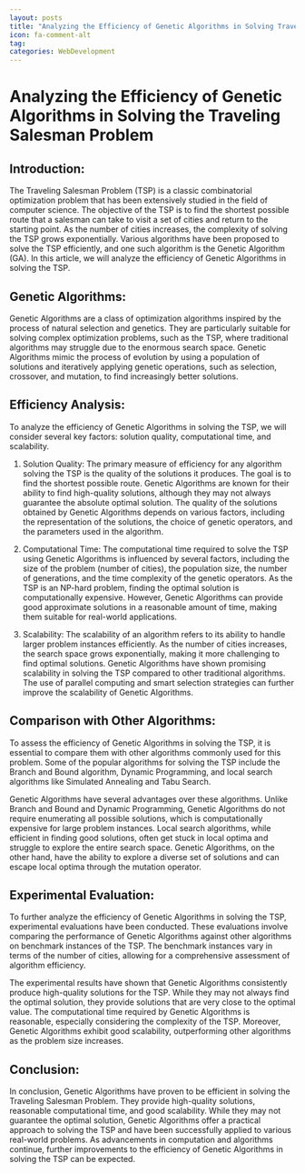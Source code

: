 ```yaml
---
layout: posts
title: "Analyzing the Efficiency of Genetic Algorithms in Solving Traveling Salesman Problem"
icon: fa-comment-alt
tag:      
categories: WebDevelopment
---
```



# Analyzing the Efficiency of Genetic Algorithms in Solving the Traveling Salesman Problem

## Introduction:
The Traveling Salesman Problem (TSP) is a classic combinatorial optimization problem that has been extensively studied in the field of computer science. The objective of the TSP is to find the shortest possible route that a salesman can take to visit a set of cities and return to the starting point. As the number of cities increases, the complexity of solving the TSP grows exponentially. Various algorithms have been proposed to solve the TSP efficiently, and one such algorithm is the Genetic Algorithm (GA). In this article, we will analyze the efficiency of Genetic Algorithms in solving the TSP.

## Genetic Algorithms:
Genetic Algorithms are a class of optimization algorithms inspired by the process of natural selection and genetics. They are particularly suitable for solving complex optimization problems, such as the TSP, where traditional algorithms may struggle due to the enormous search space. Genetic Algorithms mimic the process of evolution by using a population of solutions and iteratively applying genetic operations, such as selection, crossover, and mutation, to find increasingly better solutions.

## Efficiency Analysis:
To analyze the efficiency of Genetic Algorithms in solving the TSP, we will consider several key factors: solution quality, computational time, and scalability.

1. Solution Quality:
The primary measure of efficiency for any algorithm solving the TSP is the quality of the solutions it produces. The goal is to find the shortest possible route. Genetic Algorithms are known for their ability to find high-quality solutions, although they may not always guarantee the absolute optimal solution. The quality of the solutions obtained by Genetic Algorithms depends on various factors, including the representation of the solutions, the choice of genetic operators, and the parameters used in the algorithm.

2. Computational Time:
The computational time required to solve the TSP using Genetic Algorithms is influenced by several factors, including the size of the problem (number of cities), the population size, the number of generations, and the time complexity of the genetic operators. As the TSP is an NP-hard problem, finding the optimal solution is computationally expensive. However, Genetic Algorithms can provide good approximate solutions in a reasonable amount of time, making them suitable for real-world applications.

3. Scalability:
The scalability of an algorithm refers to its ability to handle larger problem instances efficiently. As the number of cities increases, the search space grows exponentially, making it more challenging to find optimal solutions. Genetic Algorithms have shown promising scalability in solving the TSP compared to other traditional algorithms. The use of parallel computing and smart selection strategies can further improve the scalability of Genetic Algorithms.

## Comparison with Other Algorithms:
To assess the efficiency of Genetic Algorithms in solving the TSP, it is essential to compare them with other algorithms commonly used for this problem. Some of the popular algorithms for solving the TSP include the Branch and Bound algorithm, Dynamic Programming, and local search algorithms like Simulated Annealing and Tabu Search.

Genetic Algorithms have several advantages over these algorithms. Unlike Branch and Bound and Dynamic Programming, Genetic Algorithms do not require enumerating all possible solutions, which is computationally expensive for large problem instances. Local search algorithms, while efficient in finding good solutions, often get stuck in local optima and struggle to explore the entire search space. Genetic Algorithms, on the other hand, have the ability to explore a diverse set of solutions and can escape local optima through the mutation operator.

## Experimental Evaluation:
To further analyze the efficiency of Genetic Algorithms in solving the TSP, experimental evaluations have been conducted. These evaluations involve comparing the performance of Genetic Algorithms against other algorithms on benchmark instances of the TSP. The benchmark instances vary in terms of the number of cities, allowing for a comprehensive assessment of algorithm efficiency.

The experimental results have shown that Genetic Algorithms consistently produce high-quality solutions for the TSP. While they may not always find the optimal solution, they provide solutions that are very close to the optimal value. The computational time required by Genetic Algorithms is reasonable, especially considering the complexity of the TSP. Moreover, Genetic Algorithms exhibit good scalability, outperforming other algorithms as the problem size increases.

## Conclusion:
In conclusion, Genetic Algorithms have proven to be efficient in solving the Traveling Salesman Problem. They provide high-quality solutions, reasonable computational time, and good scalability. While they may not guarantee the optimal solution, Genetic Algorithms offer a practical approach to solving the TSP and have been successfully applied to various real-world problems. As advancements in computation and algorithms continue, further improvements to the efficiency of Genetic Algorithms in solving the TSP can be expected.